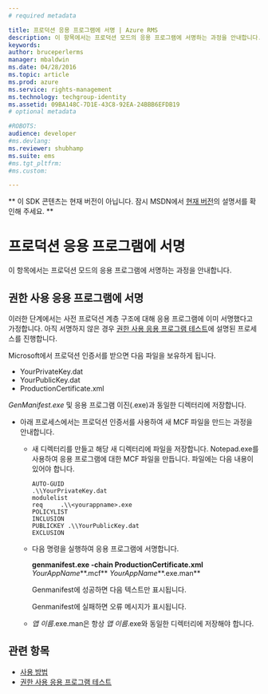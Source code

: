 ```yaml
---
# required metadata

title: 프로덕션 응용 프로그램에 서명 | Azure RMS
description: 이 항목에서는 프로덕션 모드의 응용 프로그램에 서명하는 과정을 안내합니다.
keywords:
author: bruceperlerms
manager: mbaldwin
ms.date: 04/28/2016
ms.topic: article
ms.prod: azure
ms.service: rights-management
ms.technology: techgroup-identity
ms.assetid: 09BA148C-7D1E-43C8-92EA-24BBB6EFDB19
# optional metadata

#ROBOTS:
audience: developer
#ms.devlang:
ms.reviewer: shubhamp
ms.suite: ems
#ms.tgt_pltfrm:
#ms.custom:

---
```

** 이 SDK 콘텐츠는 현재 버전이 아닙니다. 잠시 MSDN에서 [현재 버전](https://msdn.microsoft.com/library/windows/desktop/hh535290(v=vs.85).aspx)의 설명서를 확인해 주세요. **
# 프로덕션 응용 프로그램에 서명

이 항목에서는 프로덕션 모드의 응용 프로그램에 서명하는 과정을 안내합니다.

## 권한 사용 응용 프로그램에 서명

이러한 단계에서는 사전 프로덕션 계층 구조에 대해 응용 프로그램에 이미 서명했다고 가정합니다. 아직 서명하지 않은 경우 [권한 사용 응용 프로그램 테스트](running-your-first-application.md)에 설명된 프로세스를 진행합니다.

Microsoft에서 프로덕션 인증서를 받으면 다음 파일을 보유하게 됩니다.

-   YourPrivateKey.dat
-   YourPublicKey.dat
-   ProductionCertificate.xml

*GenManifest.exe* 및 응용 프로그램 이진(.exe)과 동일한 디렉터리에 저장합니다.

-   아래 프로세스에서는 프로덕션 인증서를 사용하여 새 MCF 파일을 만드는 과정을 안내합니다.

    -   새 디렉터리를 만들고 해당 새 디렉터리에 파일을 저장합니다. Notepad.exe를 사용하여 응용 프로그램에 대한 MCF 파일을 만듭니다. 파일에는 다음 내용이 있어야 합니다.

        ``` syntax
        AUTO-GUID
        .\\YourPrivateKey.dat
        modulelist
        req     .\\<yourappname>.exe
        POLICYLIST
        INCLUSION
        PUBLICKEY .\\YourPublicKey.dat
        EXCLUSION
        ```

    -   다음 명령을 실행하여 응용 프로그램에 서명합니다.

        **genmanifest.exe -chain ProductionCertificate.xml** *YourAppName***.mcf** *YourAppName***.exe.man**

        Genmanifest에 성공하면 다음 텍스트만 표시됩니다.

        Genmanifest에 실패하면 오류 메시지가 표시됩니다.

    -   *앱 이름*.exe.man은 항상 *앱 이름*.exe와 동일한 디렉터리에 저장해야 합니다.

## 관련 항목

* [사용 방법](how-to-use-msipc.md)
* [권한 사용 응용 프로그램 테스트](running-your-first-application.md)
 

 





<!--HONumber=Jun16_HO1-->


